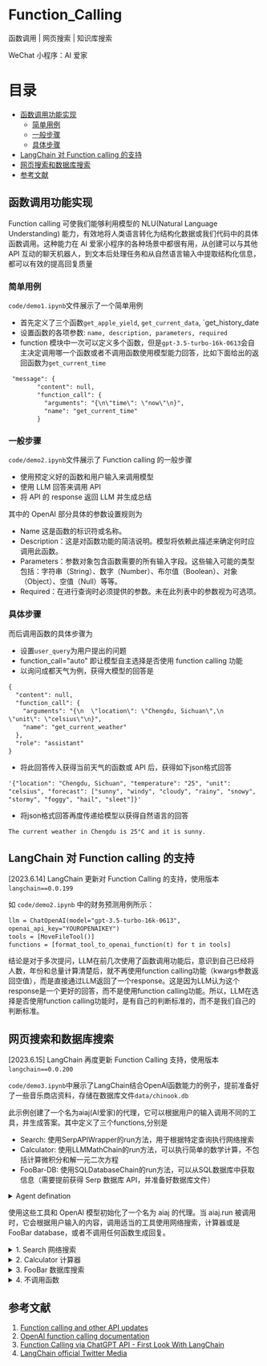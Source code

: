 # Function_Calling

函数调用 | 网页搜索 | 知识库搜索

WeChat 小程序：AI 爱家

# 目录

- [函数调用功能实现](#函数调用功能实现)
  - [简单用例](#简单用例)
  - [一般步骤](#一般步骤)
  - [具体步骤](#具体步骤)
- [LangChain 对 Function calling 的支持](#LangChain-对-Function-calling-的支持)
- [网页搜索和数据库搜索](#网页搜索和数据库搜索)
- [参考文献](#参考文献)


## 函数调用功能实现

Function calling 可使我们能够利用模型的 NLU(Natural Language Understanding) 能力，有效地将人类语言转化为结构化数据或我们代码中的具体函数调用。这种能力在 AI 爱家小程序的各种场景中都很有用，从创建可以与其他 API 互动的聊天机器人，到文本后处理任务和从自然语言输入中提取结构化信息，都可以有效的提高回复质量

### 简单用例

`code/demo1.ipynb`文件展示了一个简单用例

- 首先定义了三个函数`get_apple_yield`, `get_current_data`, `get_history_date
- 设置函数的各项参数: `name, description, parameters, required`
- function 模块中一次可以定义多个函数，但是`gpt-3.5-turbo-16k-0613`会自主决定调用哪一个函数或者不调用函数使用模型能力回答，比如下面给出的返回函数为`get_current_time`
```
 "message": {
        "content": null,
        "function_call": {
          "arguments": "{\n\"time\": \"now\"\n}",
          "name": "get_current_time"
        }
```

### 一般步骤

`code/demo2.ipynb`文件展示了 Function calling 的一般步骤

- 使用预定义好的函数和用户输入来调用模型
- 使用 LLM 回答来调用 API
- 将 API 的 response 返回 LLM 并生成总结

其中的 OpenAI 部分具体的参数设置规则为
- Name 这是函数的标识符或名称。
- Description：这是对函数功能的简洁说明。模型将依赖此描述来确定何时应调用此函数。
- Parameters：参数对象包含函数需要的所有输入字段。这些输入可能的类型包括：字符串（String）、数字（Number）、布尔值（Boolean）、对象（Object）、空值（Null）等等。
- Required：在进行查询时必须提供的参数。未在此列表中的参数视为可选项。

### 具体步骤

而后调用函数的具体步骤为
- 设置`user_query`为用户提出的问题
- function_call="auto" 即让模型自主选择是否使用 function calling 功能
- 以询问成都天气为例，获得大模型的回答是
```
{
  "content": null,
  "function_call": {
    "arguments": "{\n  \"location\": \"Chengdu, Sichuan\",\n  \"unit\": \"celsius\"\n}",
    "name": "get_current_weather"
  },
  "role": "assistant"
}
```
- 将此回答传入获得当前天气的函数或 API 后，获得如下json格式回答
```
'{"location": "Chengdu, Sichuan", "temperature": "25", "unit": "celsius", "forecast": ["sunny", "windy", "cloudy", "rainy", "snowy", "stormy", "foggy", "hail", "sleet"]}'
```
- 将json格式回答再度传递给模型以获得自然语言的回答
```
The current weather in Chengdu is 25°C and it is sunny.
```

## LangChain 对 Function calling 的支持

[2023.6.14] LangChain 更新对 Function Calling 的支持，使用版本`langchain==0.0.199`

如 `code/demo2.ipynb` 中的财务预测用例所示：

```
llm = ChatOpenAI(model="gpt-3.5-turbo-16k-0613", openai_api_key="YOUROPENAIKEY")
tools = [MoveFileTool()]
functions = [format_tool_to_openai_function(t) for t in tools]
```
结论是对于多次提问，LLM在前几次使用了函数调用功能后，意识到自己已经将人数，年份和总量计算清楚后，就不再使用function calling功能（kwargs参数返回空值），而是直接通过LLM返回了一个response。这是因为LLM认为这个response是一个更好的回答，而不是使用function calling功能。所以，LLM在选择是否使用function calling功能时，是有自己的判断标准的，而不是我们自己的判断标准。

## 网页搜索和数据库搜索

[2023.6.15] LangChain 再度更新 Function Calling 支持，使用版本`langchain==0.0.200`

`code/demo3.ipynb`中展示了LangChain结合OpenAI函数能力的例子，提前准备好了一些音乐商店资料，存储在数据库文件`data/chinook.db`

此示例创建了一个名为aiaj(AI爱家)的代理，它可以根据用户的输入调用不同的工具，并生成答案。其中定义了三个functions,分别是
- Search: 使用SerpAPIWrapper的run方法，用于根据特定查询执行网络搜索
- Calculator: 使用LLMMathChain的run方法，可以执行简单的数学计算，不包括计算微积分和解一元二次方程
- FooBar-DB: 使用SQLDatabaseChain的run方法，可以从SQL数据库中获取信息（需要提前获得 Serp 数据库 API，并准备好数据库文件）

<details>
 <summary>Agent defination</summary>

llm = ChatOpenAI(temperature=0, model="gpt-3.5-turbo-16k-0613",openai_api_key="YOUROPENAIKEY")
search = SerpAPIWrapper(serpapi_api_key='YOURSERPAPIKEY')

llm_math_chain = LLMMathChain.from_llm(llm=llm, verbose=True)
db = SQLDatabase.from_uri("sqlite:///D:\\mydocument\\juxue\\OpenAI_use\\chinook.db")
db_chain = SQLDatabaseChain.from_llm(llm, db, verbose=True)

tools = [
    Tool(
        name = "Search",
        func=search.run,
        description="useful for when you need to answer questions about current events. You should ask targeted questions"
    ),
    Tool(
        name="Calculator",
        func=llm_math_chain.run,
        description="useful for when you need to answer questions about math"
    ),
    Tool(
        name="FooBar-DB",
        func=db_chain.run,
        description="useful for when you need to answer questions about FooBar. Input should be in the form of a question containing full context"
    )
]
aiaj = initialize_agent(tools, llm, agent=AgentType.OPENAI_FUNCTIONS, verbose=True)

</details>

使用这些工具和 OpenAI 模型初始化了一个名为 aiaj 的代理。当 aiaj.run 被调用时，它会根据用户输入的内容，调用适当的工具使用网络搜索，计算器或是 FooBar database，或者不调用任何函数生成回复。

<details>
 <summary>1. Search 网络搜索</summary>
 
 搜索引擎选择 `pip install google-search-results`
 
 询问天气
 ![fc_weather](img/fc_weather.JPG)
 
 询问周杰伦
 ![fc_jaychou](img/fc_jaychou.JPG)
 
 询问武汉空轨
 ![fc_train](img/fc_train.JPG)
 
 询问电影上映
 ![fc_transformers](img/fc_transformers.JPG)
 </details>

<details>
 <summary>2. Calculator 计算器</summary>
 询问数量计算
 ![fc_calculator](img/fc_calculator.JPG)
 
 </details>
 
 <details>
 <summary>3. FooBar 数据库搜索</summary>
 
 询问数据库中最多作品的艺术家
 ![fc_artist](img/fc_artist.JPG)
 
 询问数据库中购买最多的作品
 ![fc_song](img/fc_song.JPG)
 </details>
 
 <details>
 <summary>4. 不调用函数</summary>
 
 询问亲密关系种类
 ![fc_relationship](img/fc_relationship.JPG)
 
 询问心理学家和精神病学家区别
 ![fc_psycho](img/fc_psycho.JPG)
 </details>

## 参考文献

1. [Function calling and other API updates](https://openai.com/blog/function-calling-and-other-api-updates)
2. [OpenAI function calling documentation](https://platform.openai.com/docs/guides/gpt/function-calling)
3. [Function Calling via ChatGPT API - First Look With LangChain](https://www.youtube.com/watch?v=0-zlUy7VUjg&t=2s)
4. [LangChain official Twitter Media](https:twitter.com/LangChainAI/media) 


